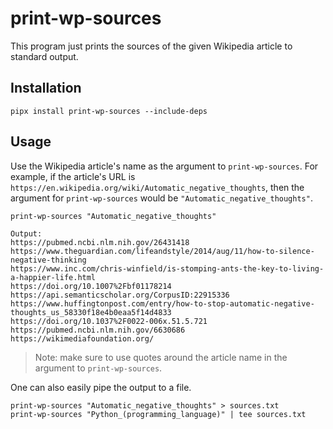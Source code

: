 # print-wp-sources

This program just prints the sources of the given Wikipedia article to standard output.

## Installation

``` shell
pipx install print-wp-sources --include-deps
```

## Usage

Use the Wikipedia article's name as the argument to `print-wp-sources`. For example, if the article's URL is `https://en.wikipedia.org/wiki/Automatic_negative_thoughts`, then the argument for `print-wp-sources` would be `"Automatic_negative_thoughts"`.

``` shell
print-wp-sources "Automatic_negative_thoughts"

Output:
https://pubmed.ncbi.nlm.nih.gov/26431418
https://www.theguardian.com/lifeandstyle/2014/aug/11/how-to-silence-negative-thinking
https://www.inc.com/chris-winfield/is-stomping-ants-the-key-to-living-a-happier-life.html
https://doi.org/10.1007%2Fbf01178214
https://api.semanticscholar.org/CorpusID:22915336
https://www.huffingtonpost.com/entry/how-to-stop-automatic-negative-thoughts_us_58330f18e4b0eaa5f14d4833
https://doi.org/10.1037%2F0022-006x.51.5.721
https://pubmed.ncbi.nlm.nih.gov/6630686
https://wikimediafoundation.org/
```

> Note: make sure to use quotes around the article name in the argument to `print-wp-sources`.

One can also easily pipe the output to a file.

``` shell
print-wp-sources "Automatic_negative_thoughts" > sources.txt
print-wp-sources "Python_(programming_language)" | tee sources.txt
```
